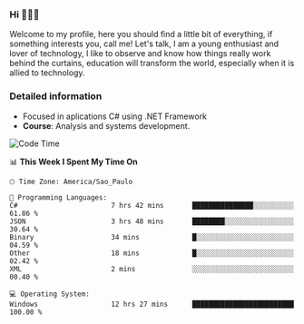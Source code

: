 


### Hi 🙋🏽‍♂️

Welcome to my profile, here you should find a little bit of everything, if something interests you, call me! Let's talk,
I am a young enthusiast and lover of technology, I like to observe and know how things really work behind the curtains, 
education will transform the world, especially when it is allied to technology.

### Detailed information
* Focused in aplications C# using .NET Framework
* **Course**: Analysis and systems development.

<!--START_SECTION:waka-->
![Code Time](http://img.shields.io/badge/Code%20Time-656%20hrs%2023%20mins-blue)

📊 **This Week I Spent My Time On** 

```text
🕑︎ Time Zone: America/Sao_Paulo

💬 Programming Languages: 
C#                       7 hrs 42 mins       ███████████████░░░░░░░░░░   61.86 % 
JSON                     3 hrs 48 mins       ████████░░░░░░░░░░░░░░░░░   30.64 % 
Binary                   34 mins             █░░░░░░░░░░░░░░░░░░░░░░░░   04.59 % 
Other                    18 mins             █░░░░░░░░░░░░░░░░░░░░░░░░   02.42 % 
XML                      2 mins              ░░░░░░░░░░░░░░░░░░░░░░░░░   00.40 % 

💻 Operating System: 
Windows                  12 hrs 27 mins      █████████████████████████   100.00 % 
```


<!--END_SECTION:waka-->


